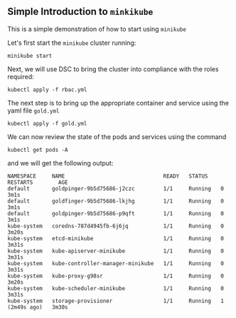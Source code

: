 ## Simple Introduction to ``minkikube``

This is a simple demonstration of how to start using ``minikube``

Let's first start the ``minikube`` cluster running:

```
minikube start
```

Next, we will use DSC to bring the cluster into compliance with the 
roles required:

```
kubectl apply -f rbac.yml
```

The next step is to bring up the appropriate container and service using
the yaml file ``gold.yml``


```
kubectl apply -f gold.yml
```

We can now review the state of the pods and services using the command

```
kubectl get pods -A

```

and we will get the following output:

```
NAMESPACE     NAME                               READY   STATUS    RESTARTS        AGE
default       goldpinger-9b5d75686-j2czc         1/1     Running   0               3m1s
default       goldfinger-9b5d75686-lkjhg         1/1     Running   0               3m1s
default       goldpinger-9b5d75686-p9qft         1/1     Running   0               3m1s
kube-system   coredns-787d4945fb-6j6jq           1/1     Running   0               3m20s
kube-system   etcd-minikube                      1/1     Running   0               3m31s
kube-system   kube-apiserver-minikube            1/1     Running   0               3m31s
kube-system   kube-controller-manager-minikube   1/1     Running   0               3m31s
kube-system   kube-proxy-g98sr                   1/1     Running   0               3m20s
kube-system   kube-scheduler-minikube            1/1     Running   0               3m31s
kube-system   storage-provisioner                1/1     Running   1 (2m49s ago)   3m30s
```

